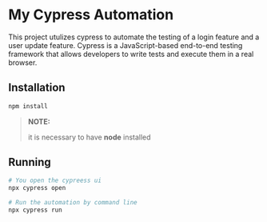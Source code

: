 # My Cypress Automation

This project utulizes cypress to automate the testing of a login feature and a user update feature. Cypress is a JavaScript-based end-to-end testing framework that allows developers to write tests and execute them in a real browser.

## Installation 
```bash
npm install
```
> **NOTE:**
>
> it is necessary to have **node** installed

## Running
```bash
# You open the cypreess ui
npx cypress open

# Run the automation by command line
npx cypress run
```
